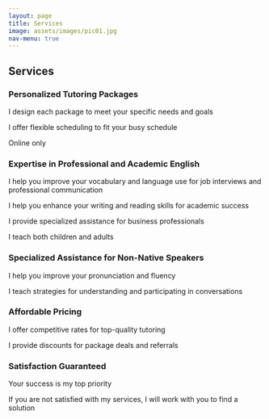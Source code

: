 ```yaml
---
layout: page
title: Services
image: assets/images/pic01.jpg
nav-menu: true
---
```


<section id="services">
    <h2>Services</h2>
    <div class="services-container">
        <div class="service">
            <h3>Personalized Tutoring Packages</h3>
            <p>I design each package to meet your specific needs and goals</p>
            <p>I offer flexible scheduling to fit your busy schedule</p>
            <p>Online only</p>
        </div>
        <div class="service">
            <h3>Expertise in Professional and Academic English</h3>
            <p>I help you improve your vocabulary and language use for job interviews and professional communication</p>
            <p>I help you enhance your writing and reading skills for academic success</p>
            <p>I provide specialized assistance for business professionals</p>
            <p>I teach both children and adults</p>
        </div>
        <div class="service">
            <h3>Specialized Assistance for Non-Native Speakers</h3>
            <p>I help you improve your pronunciation and fluency</p>
            <p>I teach strategies for understanding and participating in conversations</p>
        </div>
        <div class="service">
            <h3>Affordable Pricing</h3>
            <p>I offer competitive rates for top-quality tutoring</p>
            <p>I provide discounts for package deals and referrals</p>
        </div>
        <div class="service">
            <h3>Satisfaction Guaranteed</h3>
            <p>Your success is my top priority</p>
            <p>If you are not satisfied with my services, I will work with you to find a solution</p>
        </div>
    </div>
</section>

